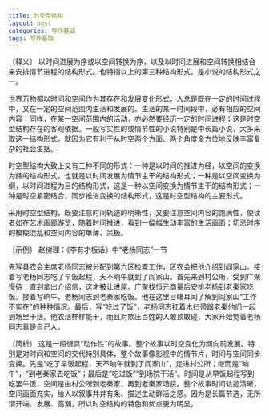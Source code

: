 ```yaml
---
title: 时空型结构
layout: post
categories: 写作基础
tags: 写作基础
---
```


〔释义〕 以时间进展为序或以空间转换为序，以及以时间进展和空间转换相结合来安排情节进程的结构形式。也特指以上的第三种结构形式。是小说的结构形式之一。

世界万物都以时间和空间作为其存在和发展变化形式。人总是既在一定的时间过程中，又在一定的空间范围内生活和发展的。生活的某一时间段中，必有相应的空间内容；同样，在某一空间范围内的活动，亦必然要经历一定的时间进程；这是时空型结构存在的客观依据。一般写实性的或情节性的小说特别是中长篇小说，大多采取这一结构形式。就因为它有利于从时空两个方面、两个角度全方位地反映丰富复杂的社会生括。

时空型结构大致上又有三种不同的形式：一种是以时间的推进为经，以空间的变换为纬的结构形式，也就是以时间发展为情节主干的结构形式；一种是以空间变换为纲，以时间进程为目的结构形式，这是一种以空间变换为情节主干的结构形式；一种是时空紧密结合，同步推进变换的结构形式，这是时空型结构的主要形式。

采用时空型结构，既要注意时间轨迹的明晰性，又要注意空间内容的饱满性，使读者如在艺术画廊游览，随着时间推进，看到一幅幅生动丰富的生活画面；切忌时序的模糊混乱和空间内容的单薄、呆板。

〔示例〕 赵树理：《李有才板话》中“老杨同志”一节

先写县农会主席老杨同志被分配到第六区检查工作，区农会把他介绍到阎家山。接着写老杨同志吃了早饭起程，天不晌午就到了阎家山。首先来到村公所，受到广聚慢待；直到拿出介绍信，这才被让进屋。广聚找恒元商量后安排老杨到老秦家吃饭。接着写晌午，老杨同志到老秦家吃饭。他在这里目睹耳闻了解到阎家山“工作不实在”的种种情况。最后，写“吃过了饭”，老杨同志扛着木扫帚跟老秦他们一起到场里干活。他农活样样能干，而且对欺压百姓的人敢顶敢碰，大家开始觉着老杨同志真是自己人。

〔简析〕 这是一段很具“动作性”的故事。整个故事以时空变化为纲向前发展。特别是对时间和空间的交代特别具体，整个故事像影视中的情节片，时间与空间同步变换。先是“吃了早饭起程，天不晌午就到了阎家山”，走进村公所；继而是“晌午”，“到老秦家去吃饭”；最后是“吃过饭”“到场院干活”。时间是从早饭起程写到吃罢午饭，空间是由村公所到老秦家，再到老秦家场院。整个故事时间轨迹清晰，空间画面充实，给人以叙事井井有条、描述生动鲜活之感。因为是长篇节选，无所谓开端、发展、高潮，所以时空结构的特色和优点更为明显。 
